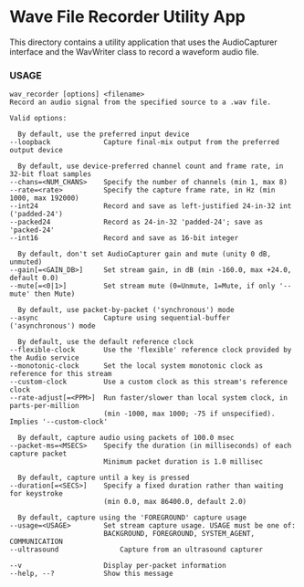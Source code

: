 # Wave File Recorder Utility App

This directory contains a utility application that uses the AudioCapturer interface and the
WavWriter class to record a waveform audio file.

### USAGE

    wav_recorder [options] <filename>
    Record an audio signal from the specified source to a .wav file.

    Valid options:

      By default, use the preferred input device
    --loopback             Capture final-mix output from the preferred output device

      By default, use device-preferred channel count and frame rate, in 32-bit float samples
    --chans=<NUM_CHANS>    Specify the number of channels (min 1, max 8)
    --rate=<rate>          Specify the capture frame rate, in Hz (min 1000, max 192000)
    --int24                Record and save as left-justified 24-in-32 int ('padded-24')
    --packed24             Record as 24-in-32 'padded-24'; save as 'packed-24'
    --int16                Record and save as 16-bit integer

      By default, don't set AudioCapturer gain and mute (unity 0 dB, unmuted)
    --gain[=<GAIN_DB>]     Set stream gain, in dB (min -160.0, max +24.0, default 0.0)
    --mute[=<0|1>]         Set stream mute (0=Unmute, 1=Mute, if only '--mute' then Mute)

      By default, use packet-by-packet ('synchronous') mode
    --async                Capture using sequential-buffer ('asynchronous') mode

      By default, use the default reference clock
    --flexible-clock       Use the 'flexible' reference clock provided by the Audio service
    --monotonic-clock      Set the local system monotonic clock as reference for this stream
    --custom-clock         Use a custom clock as this stream's reference clock
    --rate-adjust[=<PPM>]  Run faster/slower than local system clock, in parts-per-million
                           (min -1000, max 1000; -75 if unspecified). Implies '--custom-clock'

      By default, capture audio using packets of 100.0 msec
    --packet-ms=<MSECS>    Specify the duration (in milliseconds) of each capture packet
                           Minimum packet duration is 1.0 millisec

      By default, capture until a key is pressed
    --duration[=<SECS>]    Specify a fixed duration rather than waiting for keystroke
                           (min 0.0, max 86400.0, default 2.0)

      By default, capture using the 'FOREGROUND' capture usage
    --usage=<USAGE>	       Set stream capture usage. USAGE must be one of:
                           BACKGROUND, FOREGROUND, SYSTEM_AGENT, COMMUNICATION
    --ultrasound		       Capture from an ultrasound capturer

    --v                    Display per-packet information
    --help, --?            Show this message
